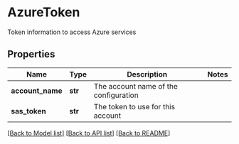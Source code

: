 # AzureToken

Token information to access Azure services

## Properties

| Name             | Type    | Description                           | Notes |
| ---------------- | ------- | ------------------------------------- | ----- |
| **account_name** | **str** | The account name of the configuration |
| **sas_token**    | **str** | The token to use for this account     |

[[Back to Model list]](../README.md#documentation-for-models) [[Back to API list]](../README.md#documentation-for-api-endpoints) [[Back to README]](../README.md)
